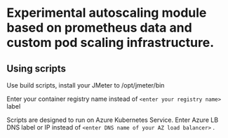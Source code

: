 ﻿# Experimental autoscaling module based on prometheus data and custom pod scaling infrastructure.

## Using scripts

Use build scripts, install your JMeter to /opt/jmeter/bin

Enter your container registry name instead of ```<enter your registry name>``` label

Scripts are designed to run on Azure Kubernetes Service. Enter Azure LB DNS label or IP instead of ```<enter DNS name of your AZ load balancer>``` .
